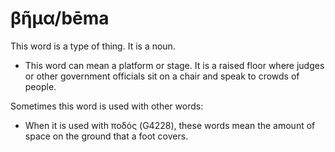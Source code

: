 # βῆμα/bēma
This word is a type of thing. It is a noun.

* This word can mean a platform or stage. It is a raised floor where judges or other government officials sit on a chair and speak to crowds of people.

Sometimes this word is used with other words:

* When it is used with ποδός (G4228), these words mean the amount of space on the ground that a foot covers.
